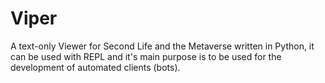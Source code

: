 # Viper
A text-only Viewer for Second Life and the Metaverse written in Python, it can be used with REPL and it's main purpose is to be used for the development of automated clients (bots).
